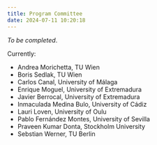 ```yaml
---
title: Program Committee
date: 2024-07-11 10:20:18
---
```


*To be completed*.

Currently:

 - Andrea Morichetta, TU Wien
 - Boris Sedlak, TU Wien
 - Carlos Canal, University of Málaga
 - Enrique Moguel, University of Extremadura
 - Javier Berrocal, University of Extremadura
 - Inmaculada Medina Bulo, University of Cádiz
 - Lauri Loven, University of Oulu
 - Pablo Fernández Montes, University of Sevilla
 - Praveen Kumar Donta, Stockholm University
 - Sebstian Werner, TU Berlin
